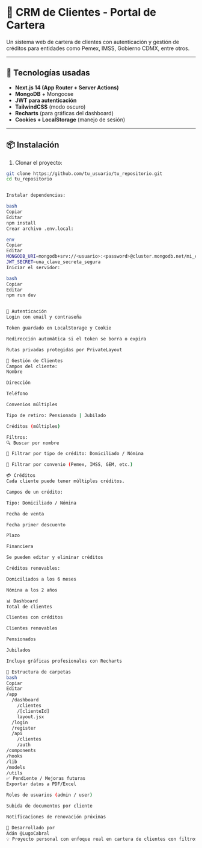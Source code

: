 # 🧾 CRM de Clientes - Portal de Cartera

Un sistema web de cartera de clientes con autenticación y gestión de créditos para entidades como Pemex, IMSS, Gobierno CDMX, entre otros.

---

## 🚀 Tecnologías usadas

- **Next.js 14 (App Router + Server Actions)**
- **MongoDB** + Mongoose
- **JWT para autenticación**
- **TailwindCSS** (modo oscuro)
- **Recharts** (para gráficas del dashboard)
- **Cookies + LocalStorage** (manejo de sesión)

---

## 📦 Instalación

1. Clonar el proyecto:

```bash
git clone https://github.com/tu_usuario/tu_repositorio.git
cd tu_repositorio


Instalar dependencias:

bash
Copiar
Editar
npm install
Crear archivo .env.local:

env
Copiar
Editar
MONGODB_URI=mongodb+srv://<usuario>:<password>@cluster.mongodb.net/mi_crm
JWT_SECRET=una_clave_secreta_segura
Iniciar el servidor:

bash
Copiar
Editar
npm run dev


🔐 Autenticación
Login con email y contraseña

Token guardado en LocalStorage y Cookie

Redirección automática si el token se borra o expira

Rutas privadas protegidas por PrivateLayout

👥 Gestión de Clientes
Campos del cliente:
Nombre

Dirección

Teléfono

Convenios múltiples

Tipo de retiro: Pensionado | Jubilado

Créditos (múltiples)

Filtros:
🔍 Buscar por nombre

📑 Filtrar por tipo de crédito: Domiciliado / Nómina

📎 Filtrar por convenio (Pemex, IMSS, GEM, etc.)

💳 Créditos
Cada cliente puede tener múltiples créditos.

Campos de un crédito:

Tipo: Domiciliado / Nómina

Fecha de venta

Fecha primer descuento

Plazo

Financiera

Se pueden editar y eliminar créditos

Créditos renovables:

Domiciliados a los 6 meses

Nómina a los 2 años

📊 Dashboard
Total de clientes

Clientes con créditos

Clientes renovables

Pensionados

Jubilados

Incluye gráficas profesionales con Recharts

📁 Estructura de carpetas
bash
Copiar
Editar
/app
  /dashboard
    /clientes
    /[clienteId]
    layout.jsx
  /login
  /register
  /api
    /clientes
    /auth
/components
/hooks
/lib
/models
/utils
✅ Pendiente / Mejoras futuras
Exportar datos a PDF/Excel

Roles de usuarios (admin / user)

Subida de documentos por cliente

Notificaciones de renovación próximas

👤 Desarrollado por
Adán @LugoCabral
💡 Proyecto personal con enfoque real en cartera de clientes con filtros, seguridad y claridad visual.
